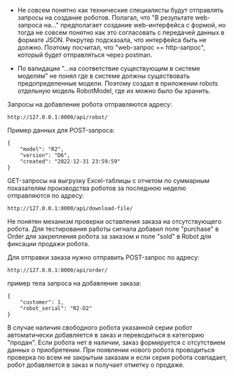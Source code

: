 - Не совсем понятно как технические специалисты будут
отправлять запросы на создание роботов. Полагал, что
"В результате web-запроса на..." предполагает создание
web-интерфейса с формой, но тогда не совсем понятно 
как это согласовать с передачей данных в формате JSON. Рекрутер подсказала,
что интерфейса быть не должно. Поэтому посчитал, что
"web-запрос == http-запрос", который будет отправляться через
postman.


- По валидации "...на соответствие существующим в системе моделям"
не понял где в системе должны существовать предопределенные модели.
Поэтому создал в приложении robots отдельную модель RobotModel,
где их можно было бы хранить.

Запросы на добавление робота отправляются адресу: 
```
http://127.0.0.1:8000/api/robot/
```

Пример данных для POST-запроса: 
```
{
    "model": "R2",
    "version": "D6",
    "created": "2022-12-31 23:59:59"
}
```

GET-запросы на выгрузку Excel-таблицы с отчетом по
суммарным показателям производства роботов за 
последнюю неделю отправляются по адресу:
```
http://127.0.0.1:8000/api/download-file/
```

Не понятен механизм проверки оставления заказа
на отсутствующего робота. Для тестирования работы сигнала 
добавил поле "purchase" в Order для закрепления робота
за заказом и поле "sold" в Robot для фиксации продажи робота.

Для отправки заказа нужно отправить POST-запрос по адресу:
```
http://127.0.0.1:8000/api/order/
```
пример тела запроса на добавление заказа:
```
{
    "customer": 1,
    "robot_serial": "R2-D2"
}
```
В случае наличия свободного робота указанной серии
робот автоматически добавляется в заказ и переводиться в категорию
"продан". Если робота нет в наличии, заказ формируется с 
отсутствием данных о приобретении. При появлении
нового робота проводиться проверка по всем не закрытым
заказам и если серия робота совпадает, робот добавляется в заказ и
получает отметку о продаже.